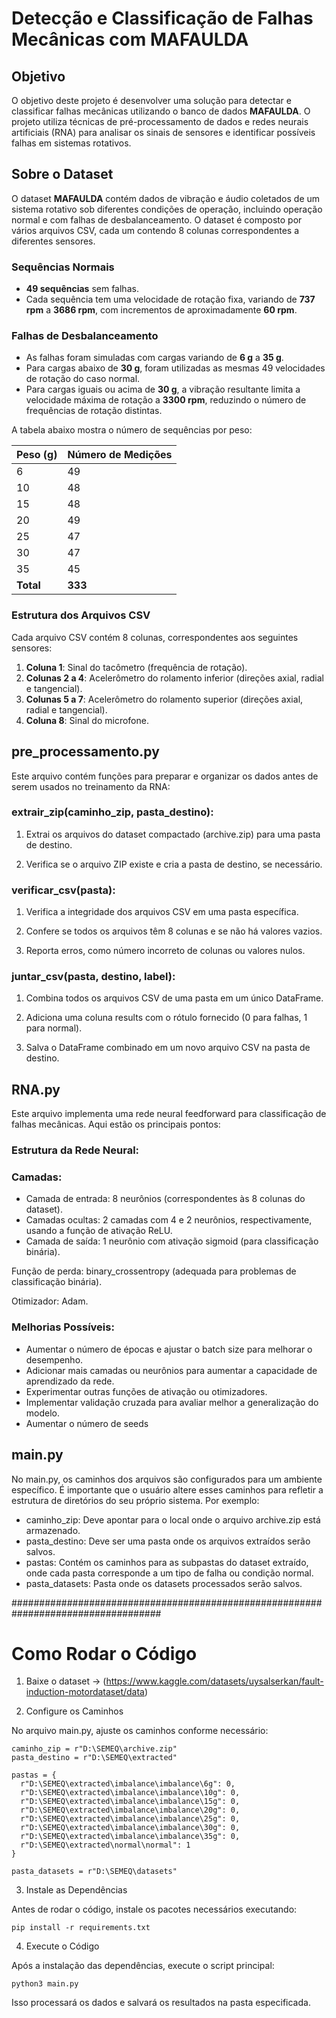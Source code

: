 # Detecção e Classificação de Falhas Mecânicas com MAFAULDA

## Objetivo

O objetivo deste projeto é desenvolver uma solução para detectar e classificar falhas mecânicas utilizando o banco de dados **MAFAULDA**. O projeto utiliza técnicas de pré-processamento de dados e redes neurais artificiais (RNA) para analisar os sinais de sensores e identificar possíveis falhas em sistemas rotativos.

## Sobre o Dataset

O dataset **MAFAULDA** contém dados de vibração e áudio coletados de um sistema rotativo sob diferentes condições de operação, incluindo operação normal e com falhas de desbalanceamento. O dataset é composto por vários arquivos CSV, cada um contendo 8 colunas correspondentes a diferentes sensores.

### Sequências Normais
- **49 sequências** sem falhas.
- Cada sequência tem uma velocidade de rotação fixa, variando de **737 rpm** a **3686 rpm**, com incrementos de aproximadamente **60 rpm**.

### Falhas de Desbalanceamento
- As falhas foram simuladas com cargas variando de **6 g** a **35 g**.
- Para cargas abaixo de **30 g**, foram utilizadas as mesmas 49 velocidades de rotação do caso normal.
- Para cargas iguais ou acima de **30 g**, a vibração resultante limita a velocidade máxima de rotação a **3300 rpm**, reduzindo o número de frequências de rotação distintas.

A tabela abaixo mostra o número de sequências por peso:

| Peso (g) | Número de Medições |
|----------|---------------------|
| 6        | 49                  |
| 10       | 48                  |
| 15       | 48                  |
| 20       | 49                  |
| 25       | 47                  |
| 30       | 47                  |
| 35       | 45                  |
| **Total**| **333**             |

### Estrutura dos Arquivos CSV
Cada arquivo CSV contém 8 colunas, correspondentes aos seguintes sensores:

1. **Coluna 1**: Sinal do tacômetro (frequência de rotação).
2. **Colunas 2 a 4**: Acelerômetro do rolamento inferior (direções axial, radial e tangencial).
3. **Colunas 5 a 7**: Acelerômetro do rolamento superior (direções axial, radial e tangencial).
4. **Coluna 8**: Sinal do microfone.

## pre_processamento.py
Este arquivo contém funções para preparar e organizar os dados antes de serem usados no treinamento da RNA:

### extrair_zip(caminho_zip, pasta_destino):

1) Extrai os arquivos do dataset compactado (archive.zip) para uma pasta de destino.

2) Verifica se o arquivo ZIP existe e cria a pasta de destino, se necessário.

### verificar_csv(pasta):

1) Verifica a integridade dos arquivos CSV em uma pasta específica.

2) Confere se todos os arquivos têm 8 colunas e se não há valores vazios.

3) Reporta erros, como número incorreto de colunas ou valores nulos.

### juntar_csv(pasta, destino, label):

1) Combina todos os arquivos CSV de uma pasta em um único DataFrame.

2) Adiciona uma coluna results com o rótulo fornecido (0 para falhas, 1 para normal).

3) Salva o DataFrame combinado em um novo arquivo CSV na pasta de destino.

## RNA.py

Este arquivo implementa uma rede neural feedforward para classificação de falhas mecânicas. Aqui estão os principais pontos:

### Estrutura da Rede Neural:

### Camadas:

- Camada de entrada: 8 neurônios (correspondentes às 8 colunas do dataset).
- Camadas ocultas: 2 camadas com 4 e 2 neurônios, respectivamente, usando a função de ativação ReLU.
- Camada de saída: 1 neurônio com ativação sigmoid (para classificação binária).

Função de perda: binary_crossentropy (adequada para problemas de classificação binária).

Otimizador: Adam.

### Melhorias Possíveis:
- Aumentar o número de épocas e ajustar o batch size para melhorar o desempenho.
- Adicionar mais camadas ou neurônios para aumentar a capacidade de aprendizado da rede.
- Experimentar outras funções de ativação ou otimizadores.
- Implementar validação cruzada para avaliar melhor a generalização do modelo.
- Aumentar o número de seeds


## main.py
No main.py, os caminhos dos arquivos são configurados para um ambiente específico. É importante que o usuário altere esses caminhos para refletir a estrutura de diretórios do seu próprio sistema. Por exemplo:

- caminho_zip: Deve apontar para o local onde o arquivo archive.zip está armazenado.
- pasta_destino: Deve ser uma pasta onde os arquivos extraídos serão salvos.
- pastas: Contém os caminhos para as subpastas do dataset extraído, onde cada pasta corresponde a um tipo de falha ou condição normal.
- pasta_datasets: Pasta onde os datasets processados serão salvos.


###################################################################################

# Como Rodar o Código

1) Baixe o dataset -> (https://www.kaggle.com/datasets/uysalserkan/fault-induction-motordataset/data)

2. Configure os Caminhos

No arquivo main.py, ajuste os caminhos conforme necessário:

```
caminho_zip = r"D:\SEMEQ\archive.zip"
pasta_destino = r"D:\SEMEQ\extracted"

pastas = {
  r"D:\SEMEQ\extracted\imbalance\imbalance\6g": 0,
  r"D:\SEMEQ\extracted\imbalance\imbalance\10g": 0,
  r"D:\SEMEQ\extracted\imbalance\imbalance\15g": 0,
  r"D:\SEMEQ\extracted\imbalance\imbalance\20g": 0,
  r"D:\SEMEQ\extracted\imbalance\imbalance\25g": 0,
  r"D:\SEMEQ\extracted\imbalance\imbalance\30g": 0,
  r"D:\SEMEQ\extracted\imbalance\imbalance\35g": 0,
  r"D:\SEMEQ\extracted\normal\normal": 1
}

pasta_datasets = r"D:\SEMEQ\datasets"
```

3. Instale as Dependências

Antes de rodar o código, instale os pacotes necessários executando:

``` pip install -r requirements.txt ```

4. Execute o Código

Após a instalação das dependências, execute o script principal:

``` python3 main.py ```

Isso processará os dados e salvará os resultados na pasta especificada.